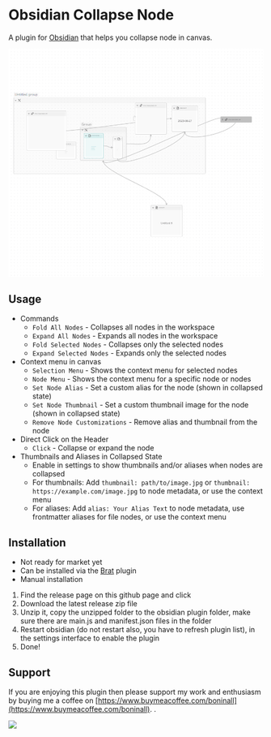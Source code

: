 # Obsidian Collapse Node

A plugin for [Obsidian](https://obsidian.md) that helps you collapse node in canvas.

![Collapse-Node](./assets/Collapse-Node.gif)

## Usage

-   Commands
    -   `Fold All Nodes` - Collapses all nodes in the workspace
    -   `Expand All Nodes` - Expands all nodes in the workspace
    -   `Fold Selected Nodes` - Collapses only the selected nodes
    -   `Expand Selected Nodes` - Expands only the selected nodes
-   Context menu in canvas
    -   `Selection Menu` - Shows the context menu for selected nodes
    -   `Node Menu` - Shows the context menu for a specific node or nodes
    -   `Set Node Alias` - Set a custom alias for the node (shown in collapsed state)
    -   `Set Node Thumbnail` - Set a custom thumbnail image for the node (shown in collapsed state)
    -   `Remove Node Customizations` - Remove alias and thumbnail from the node
-   Direct Click on the Header
    -   `Click` - Collapse or expand the node
-   Thumbnails and Aliases in Collapsed State
    -   Enable in settings to show thumbnails and/or aliases when nodes are collapsed
    -   For thumbnails: Add `thumbnail: path/to/image.jpg` or `thumbnail: https://example.com/image.jpg` to node metadata, or use the context menu
    -   For aliases: Add `alias: Your Alias Text` to node metadata, use frontmatter aliases for file nodes, or use the context menu

## Installation

-   Not ready for market yet
-   Can be installed via the [Brat](https://github.com/TfTHacker/obsidian42-brat) plugin
-   Manual installation

1. Find the release page on this github page and click
2. Download the latest release zip file
3. Unzip it, copy the unzipped folder to the obsidian plugin folder, make sure there are main.js and manifest.json files
   in the folder
4. Restart obsidian (do not restart also, you have to refresh plugin list), in the settings interface to enable the
   plugin
5. Done!

## Support

If you are enjoying this plugin then please support my work and enthusiasm by buying me a coffee
on [https://www.buymeacoffee.com/boninall](https://www.buymeacoffee.com/boninall).
.

<a href="https://www.buymeacoffee.com/boninall"><img src="https://img.buymeacoffee.com/button-api/?text=Buy me a coffee&emoji=&slug=boninall&button_colour=6495ED&font_colour=ffffff&font_family=Lato&outline_colour=000000&coffee_colour=FFDD00"></a>
